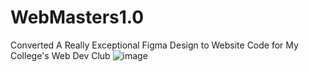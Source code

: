 # WebMasters1.0
Converted A Really Exceptional Figma Design to Website Code for My College's Web Dev Club
![image](https://user-images.githubusercontent.com/97694039/191285942-ea6c8ff3-11a5-4f91-9f24-97d5dfaa8d22.png)
